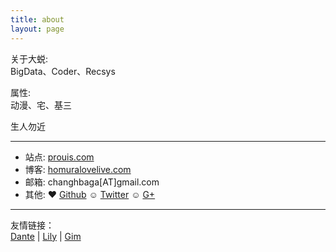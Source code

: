 ```yaml
---
title: about
layout: page
---
```


关于大蜕:  
BigData、Coder、Recsys

属性:  
动漫、宅、基三

生人勿近    

* * *

* 站点: [prouis.com](http://prouis.com)
* 博客: [homuralovelive.com](http://homuralovelive.com)
* 邮箱: changhbaga[AT]gmail.com
* 其他: ♥ [Github](http://github.com/sddtc) ☺ [Twitter](http://twitter.com/sddtc_) ☺ [G+](https://plus.google.com/u/0/112768245818888919813)

* * *

友情链接：  
[Dante](http://zhaodedong.com/) | [Lily](http://www.lilysui.cn/) | [Gim](http://lvgm.cn/)     
